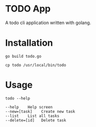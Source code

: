 # TODO App

 A todo cli application written with golang.

# Installation

`go build todo.go`

`cp todo /usr/local/bin/todo`

# Usage
 
`todo --help`

```
--help    Help screen
--new=[task]    Create new task
--list    List all tasks
--delete=[id]   Delete task
```


